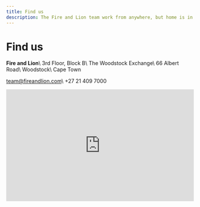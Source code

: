```yaml
---
title: Find us
description: The Fire and Lion team work from anywhere, but home is in Woodstock, Cape Town, South Africa. Email team@fireandlion.com or call +27 21 409 7000.
---
```


# Find us

**Fire and Lion**\\
3rd Floor, Block B\\
The Woodstock Exchange\\
66 Albert Road\\
Woodstock\\
Cape Town

[team@fireandlion.com](mailto:team@fireandlion.com)\\
+27 21 409 7000

<div class="map">
<iframe src="https://www.google.com/maps/embed?pb=!1m18!1m12!1m3!1d3310.556034332099!2d18.44367421487263!3d-33.926824280640155!2m3!1f0!2f0!3f0!3m2!1i1024!2i768!4f13.1!3m3!1m2!1s0x1dcc676f1305f08f%3A0x3228a0ce2daf54e2!2sBandwidth+Barn+(Pty)+Ltd!5e0!3m2!1sen!2sza!4v1499547790858" width="100%" height="300" frameborder="0" style="border:0" allowfullscreen></iframe>
</div>
